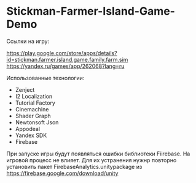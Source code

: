 # Stickman-Farmer-Island-Game-Demo

Ссылки на игру:

https://play.google.com/store/apps/details?id=stickman.farmer.island.game.family.farm.sim
https://yandex.ru/games/app/262068?lang=ru

Использованные технологии:
- Zenject
- I2 Localization
- Tutorial Factory
- Cinemachine
- Shader Graph
- Newtonsoft Json
- Appodeal
- Yandex SDK
- Firebase

При запуске игры будут появляться ошибки библиотеки Fiirebase. На игровой процесс не влияет.
Для их устранения нужнр повторно установить пакет FirebaseAnalytics.unitypackage из https://firebase.google.com/download/unity
